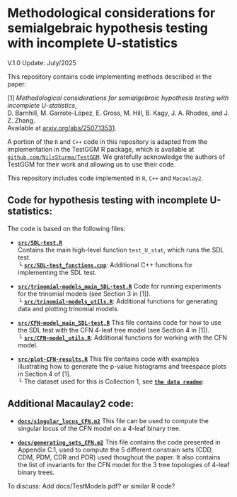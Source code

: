 # Methodological considerations for semialgebraic hypothesis testing with incomplete U-statistics

V.1.0 Update: July/2025

This repository contains code implementing methods described in the paper:

[1] *Methodological considerations for semialgebraic hypothesis testing with incomplete U-statistics*,  
D. Barnhill, M. Garrote-López, E. Gross, M. Hill, B. Kagy, J. A. Rhodes, and J. Z. Zhang.  
Available at [arxiv.org/abs/2507.13531](https://arxiv.org/abs/2507.13531).


A portion of the `R` and `C++` code in this repository is adapted from the implementation in the TestGGM R package, which is available at [`github.com/NilsSturma/TestGGM`](https://github.com/NilsSturma/TestGGM). We gratefully acknowledge the authors of TestGGM for their work and allowing us to use their code.

This repository includes code implemented in `R`, `C++` and `Macaulay2`.

## Code for hypothesis testing with incomplete U-statistics:
The code is based on the following files:

- **[`src/SDL-test.R`](src/SDL-test.R)**  
  Contains the main high-level function `test_U_stat`, which runs the SDL test.  
  └ **[`src/SDL-test_functions.cpp`](src/SDL-test_functions.cpp)**: Additional C++ functions for implementing the SDL test.

- **[`src/trinomial-models_main_SDL-test.R`](src/trinomial-models_main_SDL-test.R)** Code for running experiments for the trinomial models (see Section 3 in [1]).  
  └ **[`src/trinomial-models_utils.R`](src/trinomial-models_utils.R)**: Additional functions for generating data and plotting trinomial models.  

- **[`src/CFN-model_main_SDL-test.R`](src/CFN-model_main_SDL-test.R)**
  This file contains code for how to use the SDL test with the CFN 4-leaf tree model (see Section 4 in [1]).  
  └ **[`src/CFN-model_utils.R`](src/CFN-model_utils.R)**: Additional functions for working with the CFN model.

- **[`src/plot-CFN-results.R`](src/plot-CFN-results.R)** 
  This file contains code with examples illustrating how to generate the p-value histograms and treespace plots in Section 4 of [1].  
  └ The dataset used for this is Collection 1, see **[`the data readme`](data/README.md)**:


## Additional Macaulay2 code:
- **[`docs/singular_locus_CFN.m2`](docs/singular_locus_CFN.m2)** This file can be used to compute the singular locus of the CFN model on a 4-leaf binary tree.

- **[`docs/generating_sets_CFN.m2`](docs/generating_sets_CFN.m2)** This file contains the code presented in Appendix C.1, used to compute the 5 different constrain sets (CDD, CDM, PDM, CDR and PDR) used thoughout the paper. It also contains the list of invariants for the CFN model for the 3 tree topologies of 4-leaf binary trees.


To discuss: Add docs/TestModels.pdf? or similar R code?


